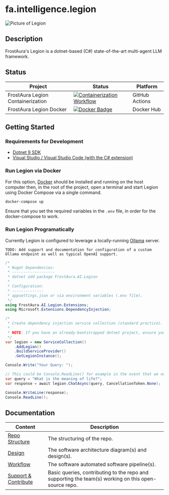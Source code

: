 # fa.intelligence.legion
![Picture of Legion](https://github.com/faGH/fa.intelligence.legion/blob/main/.docs/icon.png?raw=true)
## Description
FrostAura's Legion is a dotnet-based (C#) state-of-the-art multi-agent LLM framework.

## Status
| Project | Status | Platform
| --- | --- | --- |
| FrostAura Legion Containerization | [![Containerization Workflow](https://github.com/faGH/fa.intelligence.legion/actions/workflows/containerization_workflow.yml/badge.svg)](https://github.com/faGH/fa.intelligence.legion/actions/workflows/containerization_workflow.yml) | GitHub Actions
| FrostAura Legion Docker | [![Docker Badge](https://dockeri.co/image/frostaura/legion)](https://dockeri.co/image/frostaura/legion) | Docker Hub 

## Getting Started
### Requirements for Development
- [Dotnet 9 SDK](https://dotnet.microsoft.com/en-us/download/dotnet/9.0)
- [Visual Studio / Visual Studio Code (with the C# extension)](https://code.visualstudio.com)
### Run Legion via Docker
For this option, [Docker](https://docs.docker.com/get-docker/) should be installed and running on the host computer then, in the root of the project, open a terminal and start Legion using Docker Compose via a single command.
```bash
docker-compose up
```
Ensure that you set the required variables in the `.env` file, in order for the docker-compose to work.
### Run Legion Programatically
Currently Legion is configured to leverage a locally-running [Ollama](https://ollama.com) server.

`TODO: Add support and documentation for configuration of a custom Ollama endpoint as well as typical OpenAI support.`
```csharp
/*
 * Nuget Dependencies:
 * -------------------
 * dotnet add package FrostAura.AI.Legion
 * 
 * Configuration:
 * --------------
 * appsettings.json or via environment variables (.env file).
 */
using FrostAura.AI.Legion.Extensions;
using Microsoft.Extensions.DependencyInjection;

/*
 * Create dependency injection service collection (standard practice).
 *
 * NOTE: If you have an already-bootstrapped dotnet project, ensure you call AddLegion() to your existing service collection.
 */
var legion = new ServiceCollection()
	.AddLegion()
	.BuildServiceProvider()
	.GetLegionInstance();

Console.Write("Your Query: ");

// This could be Console.ReadLine() for example in the event that we need user input.
var query = "What is the meaning of life?";
var response = await legion.ChatAsync(query, CancellationToken.None);

Console.WriteLine(response);
Console.ReadLine();
```

## Documentation
| Content | Description
| -- | -- |
| [Repo Structure](.docs/repo_structure.md) | The structuring of the repo.
| [Design](.docs/design.md) | The software architecture diagram(s) and design(s).
| [Workflow](.docs/workflow.md) | The software automated software pipeline(s).
| [Support & Contribute](.docs/support_contribute.md) | Basic queries, contributing to the repo and supporting the team(s) working on this open-source repo.
